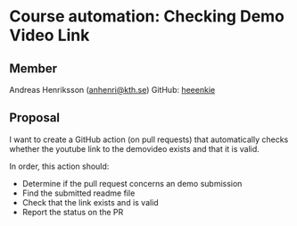 # Course automation: Checking Demo Video Link

## Member

Andreas Henriksson (anhenri@kth.se)
GitHub: [heeenkie](https://github.com/heeenkie)

## Proposal

I want to create a GitHub action (on pull requests) that automatically checks whether the youtube link to the demovideo exists and that it is valid.

In order, this action should:

- Determine if the pull request concerns an demo submission
- Find the submitted readme file
- Check that the link exists and is valid
- Report the status on the PR
